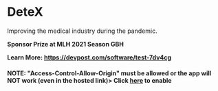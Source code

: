 # DeteX
Improving the medical industry during the pandemic. 

<b>Sponsor Prize at MLH 2021 Season GBH<b/>
  
  Learn More: <a href="https://devpost.com/software/test-7dv4cg" target="_blank">https://devpost.com/software/test-7dv4cg<a/>
  
  <h4>NOTE: "Access-Control-Allow-Origin" must be allowed or the app will NOT work (even in the hosted link)> Click <a href="https://chrome.google.com/webstore/detail/allow-cors-access-control/lhobafahddgcelffkeicbaginigeejlf?hl=en">here</a> to enable</h4>
